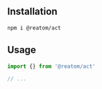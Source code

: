 ## Installation

```sh
npm i @reatom/act
```

## Usage

```ts
import {} from '@reatom/act'

// ...
```
